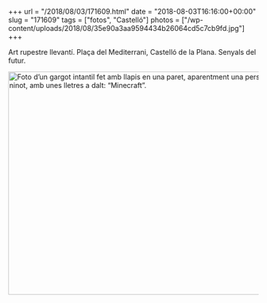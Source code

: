 +++
url = "/2018/08/03/171609.html"
date = "2018-08-03T16:16:00+00:00"
slug = "171609"
tags = ["fotos", "Castelló"]
photos = ["/wp-content/uploads/2018/08/35e90a3aa9594434b26064cd5c7cb9fd.jpg"]
+++

Art rupestre llevantí. Plaça del Mediterrani, Castelló de la Plana. Senyals del futur.

<img src="/wp-content/uploads/2018/08/35e90a3aa9594434b26064cd5c7cb9fd.jpg" width="600" height="450" alt="Foto d’un gargot intantil fet amb llapis en una paret, aparentment una persona o un ninot, amb unes lletres a dalt: “Minecraft”.">
